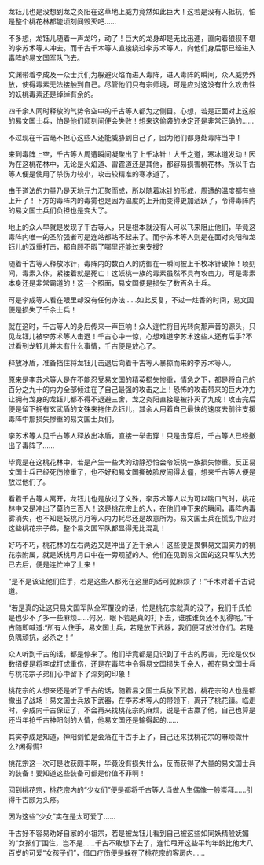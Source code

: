 龙钰儿也是没想到龙之炎阳在这草地上威力竟然如此巨大！这若是没有人抵抗，怕是整个桃花林都能顷刻间毁灭吧……

不多想，龙钰儿随着一声龙吟，动了！巨大的龙身却是无比迅速，直向着狼狈不堪的李苏术等人冲去。而千古千木等人直接绕过李苏术等人，向他们身后那已经进入毒阵的易文国军队飞去。

文渊带着李成及一众士兵们为躲避火焰而进入毒阵，进入毒阵的瞬间，众人威势外放，使得毒素无法接触到自己。尽管他们只有宗师境，可是应对这没有什么攻击性的妖桃毒素还是绰绰有余的。

四千余人同时释放的气势令空中的千古等人都为之侧目。心想，若是正面对上这般的易文国士兵，怕是他们顷刻间便会失败！想来这偷袭的决定还是非常正确的……

不过现在千古毫不担心这些人还能威胁到自己了，因为他们都身处毒阵当中！

来到毒阵上空，千古等人周遭瞬间凝聚出了上千冰针！大千之道，寒冰道发动！因为在这桃花林中，无论是火焰道、雷霆道还是其他，都容易损害桃花林。所以千古等人便是使用了杀伤力较小，攻击较精准的寒冰道了。

由于道法的力量乃是天地元力汇聚而成，所以随着冰针的形成，周遭的温度都有些上升了！下方的毒阵内的毒雾也是因为温度的上升而变得更加活跃了，令得毒阵内的易文国士兵们负担也是变大了。

地上的众人早就是发现了千古等人，只是根本就没有人可以飞来阻止他们，毕竟这毒阵内唯一的圣阶强者可是连站都站不起来了。而李苏术等人则是在面对炎阳和龙钰儿的双重打击，都自顾不暇了哪里还能过来支援?

随着千古等人释放冰针，毒阵内的数百人的防御在一瞬间被上千枚冰针破掉！顷刻间，毒素入体，紧接着就是死亡！这妖桃一族的毒素虽然不具有攻击力，可是毒素本身还是非常霸道的！这一个照面，易文国便是损失了数百名士兵。

可是李成等人看在眼里却没有任何办法……如此反复，不过一炷香的时间，易文国便是损失了千余士兵！

就在这时，千古等人的身后传来一声巨响！众人连忙将目光转向那声音的源头，只见龙钰儿被李苏术等人击退！千古心中一惊，心想难道李苏术这些人还有后手?不过看到龙钰儿并未有什么事情，千古便是放心了。

释放冰盾，准备挡住将龙钰儿击退后向着千古等人暴掠而来的李苏术等人。

原来是李苏术等人是在不能忍受易文国的精英损失惨重，情急之下，都是将自己的百分之九十的内力全部倾注在了自己最强的攻击之上！恐怖的攻击带来的巨大冲力让拥有龙身的龙钰儿都不得不退避三舍，龙之炎阳直接是被扑灭了九成！攻击完后便是留下拥有玄武盾的文殊来拖住龙钰儿，其余人用着自己最快的速度去前往支援毒阵中那损失惨重的易文国士兵们。

李苏术等人见千古等人释放出冰盾，直接一举击穿！只是击穿后，千古等人已经撤出了毒阵了……

毕竟是在这桃花林中，若是产生一些大的动静恐怕会令妖桃一族损失惨重。反正易文国士兵已经死伤惨重了，也不好和易文国撕破脸皮闹得太僵，想来千古等人便是放过他们了。

看着千古等人离开，龙钰儿也是放过了文殊，李苏术等人以为可以喘口气时，桃花林中又是冲出了莫约三百人！这是桃花宗上的人，在他们冲下来的瞬间，毒阵内毒雾消失，也不知是妖桃月月等人内力耗尽还是故意所为。易文国士兵在慌乱中应对这些桃花宗子弟，整个易文国军队都显得无比混乱！

好巧不巧，桃花林的左右两边又是冲出了近千余人！这些便是畏惧易文国实力的桃花宗附属，就是妖桃月月口中在一旁观望的人。他们在见到易文国的这只军队大势已去后，便是连忙冲了上来！

“是不是该让他们住手，若是这些人都死在这里的话可就麻烦了！”千木对着千古说道。

“若是真的让这只易文国军队全军覆没的话，怕是桃花宗就真的没了，我们千氏怕是也少不了多一些麻烦……何况，眼下若是真的打下去，谁胜谁负还不见得呢。”千古随即喊道:“所有人住手，易文国士兵，若是放下武器，我们便可放过你们。若是负隅顽抗，必杀之！”

众人听到千古的话，都是停来了。他们毕竟都是见识到了千古的厉害，无论是仅仅数招便是将李成打成重伤，还是在毒阵中令得易文国损失千余人，都在易文国士兵与桃花宗子弟们心中留下了深刻的印象！

桃花宗的人想来还是听了千古的话，随着易文国士兵放下武器，桃花宗的人也是都撤出了战场！易文国士兵放下武器，在李苏术等人的带领下，离开了桃花镇。临走时，李成向千古保证了，不会再来找桃花宗的麻烦，说是千古赢了他，自己也算是还当年抢千古神阳剑的人情，他易文国还是输得起的……

其实李成是知道，神阳剑怕是会落在千古手上了，自己还来找桃花宗的麻烦做什么?闲得慌?

桃花宗这一次可是收获颇丰啊，毕竟没有损失什么，反而获得了大量的易文国士兵的装备！要知道这些装备可都是价值不菲啊！

回到桃花宗，桃花宗内的“少女们”便是都将千古等人当做人生偶像一般崇拜……引得千古颇为头疼。

因为这些“少女”实在是太可爱了……

千古好不容易劝好自家的小祖宗，若是被龙钰儿看到自己被这些如同妖精般妩媚的“女孩们”围住，岂不是……千古不敢想下去了，连忙甩开这些平均年龄比他大八百岁的可爱“女孩子们”，借口疗伤便是躲在了桃花宗的客房内……
